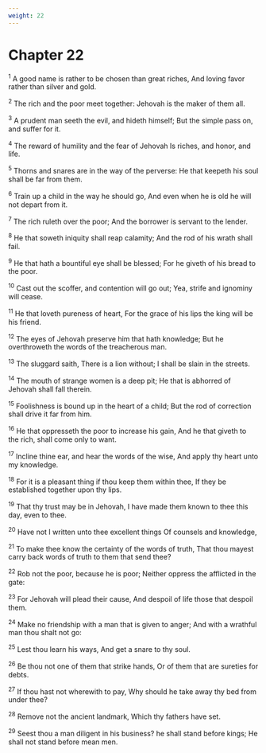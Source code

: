 ```yaml
---
weight: 22
---
```


# Chapter 22

<sup>1</sup> A good name is rather to be chosen than great riches, And loving favor rather than silver and gold. 

<sup>2</sup> The rich and the poor meet together: Jehovah is the maker of them all. 

<sup>3</sup> A prudent man seeth the evil, and hideth himself; But the simple pass on, and suffer for it. 

<sup>4</sup> The reward of humility and the fear of Jehovah Is riches, and honor, and life. 

<sup>5</sup> Thorns and snares are in the way of the perverse: He that keepeth his soul shall be far from them. 

<sup>6</sup> Train up a child in the way he should go, And even when he is old he will not depart from it. 

<sup>7</sup> The rich ruleth over the poor; And the borrower is servant to the lender. 

<sup>8</sup> He that soweth iniquity shall reap calamity; And the rod of his wrath shall fail. 

<sup>9</sup> He that hath a bountiful eye shall be blessed; For he giveth of his bread to the poor. 

<sup>10</sup> Cast out the scoffer, and contention will go out; Yea, strife and ignominy will cease. 

<sup>11</sup> He that loveth pureness of heart, For the grace of his lips the king will be his friend. 

<sup>12</sup> The eyes of Jehovah preserve him that hath knowledge; But he overthroweth the words of the treacherous man. 

<sup>13</sup> The sluggard saith, There is a lion without; I shall be slain in the streets. 

<sup>14</sup> The mouth of strange women is a deep pit; He that is abhorred of Jehovah shall fall therein. 

<sup>15</sup> Foolishness is bound up in the heart of a child; But the rod of correction shall drive it far from him. 

<sup>16</sup> He that oppresseth the poor to increase his gain, And he that giveth to the rich, shall come only to want. 

<sup>17</sup> Incline thine ear, and hear the words of the wise, And apply thy heart unto my knowledge. 

<sup>18</sup> For it is a pleasant thing if thou keep them within thee, If they be established together upon thy lips. 

<sup>19</sup> That thy trust may be in Jehovah, I have made them known to thee this day, even to thee. 

<sup>20</sup> Have not I written unto thee excellent things Of counsels and knowledge, 

<sup>21</sup> To make thee know the certainty of the words of truth, That thou mayest carry back words of truth to them that send thee? 

<sup>22</sup> Rob not the poor, because he is poor; Neither oppress the afflicted in the gate: 

<sup>23</sup> For Jehovah will plead their cause, And despoil of life those that despoil them. 

<sup>24</sup> Make no friendship with a man that is given to anger; And with a wrathful man thou shalt not go: 

<sup>25</sup> Lest thou learn his ways, And get a snare to thy soul. 

<sup>26</sup> Be thou not one of them that strike hands, Or of them that are sureties for debts. 

<sup>27</sup> If thou hast not wherewith to pay, Why should he take away thy bed from under thee? 

<sup>28</sup> Remove not the ancient landmark, Which thy fathers have set. 

<sup>29</sup> Seest thou a man diligent in his business? he shall stand before kings; He shall not stand before mean men. 


